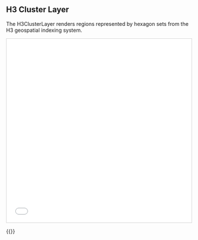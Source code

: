 ## H3 Cluster Layer

The H3ClusterLayer renders regions represented by hexagon sets from the H3 geospatial indexing system.

<iframe src="../h3-cluster-layer.html" style="border: 1px solid #cfcfcf; width: 100%; height: 500px" title="H3ClusterLayer"></iframe>

{{<codeHighlight src="h3-cluster-layer.html" lang="html">}}
